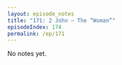 ```yaml
---
layout: episode_notes
title: "171: 2 John — The “Woman”"
episodeIndex: 174
permalink: /ep/171
---
```

No notes yet.
